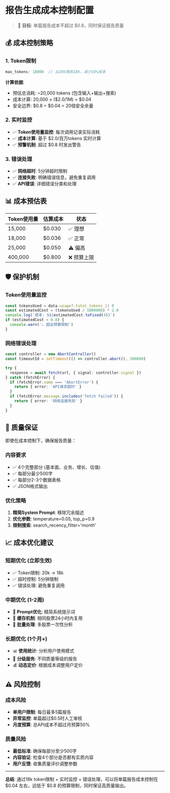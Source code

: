 # 报告生成成本控制配置

> 🎯 **目标**: 单篇报告成本不超过 $0.8，同时保证报告质量

## 💰 成本控制策略

### 1. Token限制
```typescript
max_tokens: 18000  // 从20k降到18k，减少10%成本
```

**计算依据**:
- 预估总消耗: ~20,000 tokens (包含输入+输出+搜索)
- 成本计算: 20,000 × ($2.0/1M) = $0.04
- 安全边界: $0.8 ÷ $0.04 = 20倍安全余量

### 2. 实时监控
- ✅ **Token使用量监控**: 每次调用记录实际消耗
- ✅ **成本计算**: 基于 $2.0/百万tokens 实时计算
- ✅ **预警机制**: 超过 $0.8 时发出警告

### 3. 错误处理
- ✅ **网络超时**: 5分钟超时限制
- ✅ **连接失败**: 明确错误信息，避免重复调用
- ✅ **API错误**: 详细错误分类和处理

## 📊 成本预估表

| Token使用量 | 估算成本 | 状态 |
|-------------|----------|------|
| 15,000 | $0.030 | ✅ 理想 |
| 18,000 | $0.036 | ✅ 正常 |
| 25,000 | $0.050 | ⚠️ 偏高 |
| 400,000 | $0.800 | ❌ 预算上限 |

## 🛡️ 保护机制

### Token使用量监控
```typescript
const tokensUsed = data.usage?.total_tokens || 0
const estimatedCost = (tokensUsed / 1000000) * 2.0
console.log(`成本: $${estimatedCost.toFixed(4)}`)
if (estimatedCost > 0.8) {
  console.warn('⚠️ 超出预算限制')
}
```

### 网络错误处理
```typescript
const controller = new AbortController()
const timeoutId = setTimeout(() => controller.abort(), 300000)

try {
  response = await fetch(url, { signal: controller.signal })
} catch (fetchError) {
  if (fetchError.name === 'AbortError') {
    return { error: 'API请求超时' }
  }
  if (fetchError.message.includes('fetch failed')) {
    return { error: '网络连接失败' }
  }
}
```

## 🎯 质量保证

即使在成本控制下，确保报告质量：

### 内容要求
- ✅ 4个完整部分 (基本面、业务、增长、估值)
- ✅ 每部分最少500字
- ✅ 每部分2-3个数据表格
- ✅ JSON格式输出

### 优化策略
1. **精简System Prompt**: 移除冗余描述
2. **优化参数**: temperature=0.05, top_p=0.9
3. **限制搜索**: search_recency_filter='month'

## 📈 成本优化建议

### 短期优化 (立即生效)
- ✅ Token限制: 20k → 18k
- ✅ 超时控制: 5分钟限制
- ✅ 错误处理: 避免重复调用

### 中期优化 (1-2周)
- 🔄 **Prompt优化**: 精简系统提示词
- 🔄 **缓存机制**: 相同股票24小时内复用
- 🔄 **批量处理**: 多股票一次性分析

### 长期优化 (1个月+)
- 📊 **使用统计**: 分析用户使用模式
- 🎯 **分级服务**: 不同质量等级的报告
- 💰 **动态定价**: 根据成本调整用户定价

## ⚠️ 风险控制

### 成本风险
- **单用户限制**: 每日最多5篇报告
- **异常监控**: 单篇超过$0.5时人工审核
- **月度预算**: 总API成本不超过月预算50%

### 质量风险
- **最低标准**: 确保每部分至少500字
- **内容验证**: 检查4个部分是否都有实质内容
- **用户反馈**: 收集质量评价调整参数

---

**总结**: 通过18k token限制 + 实时监控 + 错误处理，可以将单篇报告成本控制在 $0.04 左右，远低于 $0.8 的预算限制，同时保证高质量输出。
